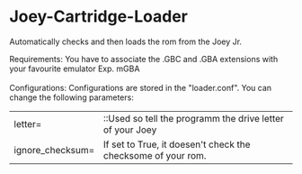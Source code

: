 # Joey-Cartridge-Loader

Automatically checks and then loads the rom from the Joey Jr.

Requirements:
You have to associate the .GBC and .GBA extensions with your favourite emulator
Exp. mGBA
<br /><br />
Configurations:
Configurations are stored in the "loader.conf".
You can change the following parameters:
<br />
<table>
  <tr>
    <td>
      letter=
    </td>
    <td>
      ::Used so tell the programm the drive letter of your Joey
    </td>
  </tr>
  <tr>
    <td>
      ignore_checksum=
    </td>
    <td>
      If set to True, it doesen't check the checksome of your rom. 
    </td>
  </tr>
</table>



